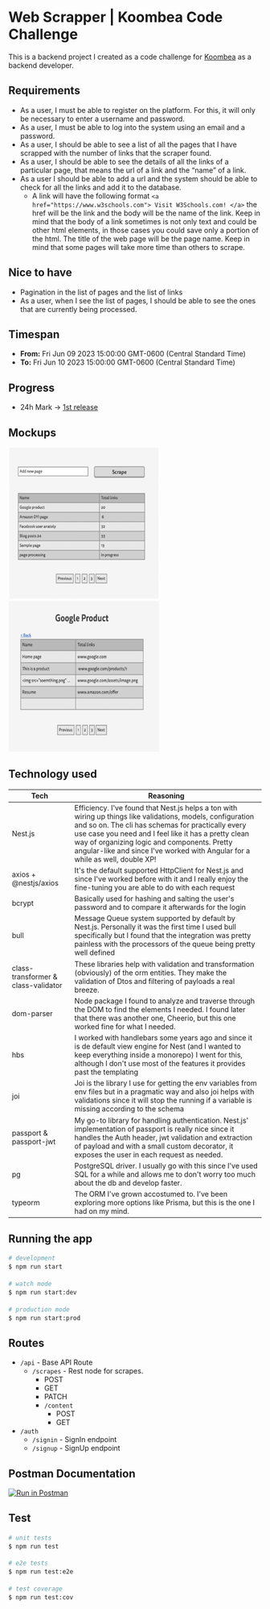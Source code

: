 # Web Scrapper | Koombea Code Challenge

This is a backend project I created as a code challenge for [Koombea](https://koombea.com) as a backend developer.

## Requirements

- As a user, I must be able to register on the platform. For this, it will only be necessary to enter a username and password.
- As a user, I must be able to log into the system using an email and a password.
- As a user, I should be able to see a list of all the pages that I have scrapped with the number of links that the scraper found.
- As a user, I should be able to see the details of all the links of a particular page, that means the url of a link and the “name” of a link.
- As a user I should be able to add a url and the system should be able to check
  for all the links and add it to the database.
  - A link will have the following format `<a href="https://www.w3schools.com"> Visit W3Schools.com! </a>` the href will be the link and the body will be the name of the link. Keep in mind that the body of a link sometimes is not only text and could be other html elements, in those cases you could save only a portion of the html. The title of the web page will be the page name. Keep in mind that some pages will take more time than others to scrape.

## Nice to have

- Pagination in the list of pages and the list of links
- As a user, when I see the list of pages, I should be able to see the ones that are currently being processed.

## Timespan

- **From:** Fri Jun 09 2023 15:00:00 GMT-0600 (Central Standard Time)
- **To:** Fri Jun 10 2023 15:00:00 GMT-0600 (Central Standard Time)

## Progress

- 24h Mark -> [1st release](https://github.com/willzarem/koombea-backend-interview/releases/tag/v0.1.0)

## Mockups

<img src="https://raw.githubusercontent.com/willzarem/koombea-backend-interview/main/public/img/1.png" alt="Mockup 1" width="300" height="300">
<img src="https://raw.githubusercontent.com/willzarem/koombea-backend-interview/main/public/img/2.png" alt="Mockup 2" width="300" height="300">

## Technology used

| Tech                                | Reasoning                                                                                                                                                                                                                                                                                                                                                 |
| ----------------------------------- | --------------------------------------------------------------------------------------------------------------------------------------------------------------------------------------------------------------------------------------------------------------------------------------------------------------------------------------------------------- |
| Nest.js                             | Efficiency. I've found that Nest.js helps a ton with wiring up things like validations, models, configuration and so on. The cli has schemas for practically every use case you need and I feel like it has a pretty clean way of organizing logic and components. Pretty angular-like and since I've worked with Angular for a while as well, double XP! |
| axios + @nestjs/axios               | It's the default supported HttpClient for Nest.js and since I've worked before with it and I really enjoy the fine-tuning you are able to do with each request                                                                                                                                                                                            |
| bcrypt                              | Basically used for hashing and salting the user's password and to compare it afterwards for the login                                                                                                                                                                                                                                                     |
| bull                                | Message Queue system supported by default by Nest.js. Personally it was the first time I used bull specifically but I found that the integration was pretty painless with the processors of the queue being pretty well defined                                                                                                                           |
| class-transformer & class-validator | These libraries help with validation and transformation (obviously) of the orm entities. They make the validation of Dtos and filtering of payloads a real breeze.                                                                                                                                                                                        |
| dom-parser                          | Node package I found to analyze and traverse through the DOM to find the elements I needed. I found later that there was another one, Cheerio, but this one worked fine for what I needed.                                                                                                                                                                |
| hbs                                 | I worked with handlebars some years ago and since it is de default view engine for Nest (and I wanted to keep everything inside a monorepo) I went for this, although I don't use most of the features it provides past the templating                                                                                                                    |
| joi                                 | Joi is the library I use for getting the env variables from env files but in a pragmatic way and also joi helps with validations since it will stop the running if a variable is missing according to the schema                                                                                                                                          |
| passport & passport-jwt             | My go-to library for handling authentication. Nest.js' implementation of passport is really nice since it handles the Auth header, jwt validation and extraction of payload and with a small custom decorator, it exposes the user in each request as needed.                                                                                             |
| pg                                  | PostgreSQL driver. I usually go with this since I've used SQL for a while and allows me to don't worry too much about the db and develop faster.                                                                                                                                                                                                          |
| typeorm                             | The ORM I've grown accostumed to. I've been exploring more options like Prisma, but this is the one I had on my mind.                                                                                                                                                                                                                                     |

## Running the app

```bash
# development
$ npm run start

# watch mode
$ npm run start:dev

# production mode
$ npm run start:prod
```

## Routes

- `/api` - Base API Route
  - `/scrapes` - Rest node for scrapes.
    - POST
    - GET
    - PATCH
    * `/content`
      - POST
      - GET
- `/auth`
  - `/signin` - SignIn endpoint
  - `/signup` - SignUp endpoint

## Postman Documentation

[![Run in Postman](https://run.pstmn.io/button.svg)](https://documenter.getpostman.com/view/280567/2s93sc5DE1)

## Test

```bash
# unit tests
$ npm run test

# e2e tests
$ npm run test:e2e

# test coverage
$ npm run test:cov
```

